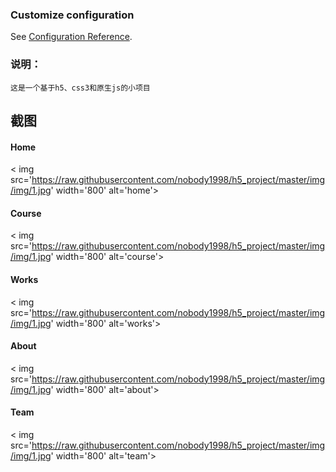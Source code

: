 ### Customize configuration 
  See [Configuration Reference](https://cli.vuejs.org/config/). 
  ### 说明： 
  ``` 
  这是一个基于h5、css3和原生js的小项目 
  ``` 
  ## 截图 
  #### Home 
  < img src='https://raw.githubusercontent.com/nobody1998/h5_project/master/img/img/1.jpg' width='800' alt='home'> 
  #### Course 
  < img src='https://raw.githubusercontent.com/nobody1998/h5_project/master/img/img/1.jpg' width='800' alt='course'> 
  #### Works 
  < img src='https://raw.githubusercontent.com/nobody1998/h5_project/master/img/img/1.jpg' width='800' alt='works'> 
  #### About 
  < img src='https://raw.githubusercontent.com/nobody1998/h5_project/master/img/img/1.jpg' width='800' alt='about'> 
  #### Team 
  < img src='https://raw.githubusercontent.com/nobody1998/h5_project/master/img/img/1.jpg' width='800' alt='team'> 

